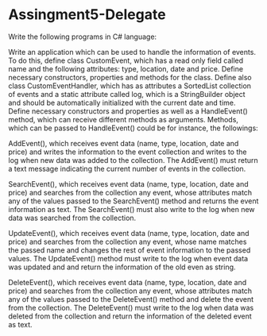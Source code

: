 # Assingment5-Delegate
Write the following programs in C# language:

Write an application which can be used to handle the information of events. To do this, define class CustomEvent, which has a read only field called name and the following attributes: type, location, date and price. Define necessary constructors, properties and methods for the class.
Define also class CustomEventHandler, which has as attributes a SortedList collection of events and a static attribute called log, which is a StringBuilder object and should be automatically initialized with the current date and time. 
Define necessary constructors and properties as well as a HandleEvent() method, which can receive different methods as arguments. Methods, which can be passed to HandleEvent() could be for instance, the followings:

AddEvent(), which receives event data (name, type, location, date and price) and writes the information to the event collection and writes to the log when new data was added to the collection.
The AddEvent() must return a text message indicating the current number of events in the collection. 

SearchEvent(), which receives event data (name, type, location, date and price) and searches from the collection any event, whose attributes match any of the values passed to the SearchEvent() method and returns the event information as text. 
The SearchEvent() must also write to the log when new data was searched from the collection.

UpdateEvent(), which receives event data (name, type, location, date and price) and searches from the collection any event, whose name matches the passed name and changes the rest of event information to the passed values. 
The UpdateEvent() method must  write to the log when event data was updated and and return the information of the old even as string. 

DeleteEvent(), which receives event data (name, type, location, date and price) and searches from the collection any event, whose attributes match any of the values passed to the DeleteEvent() method and delete the event from the collection. 
The DeleteEvent() must write to the log when data was deleted from the collection and return the information of the deleted event as text. 
